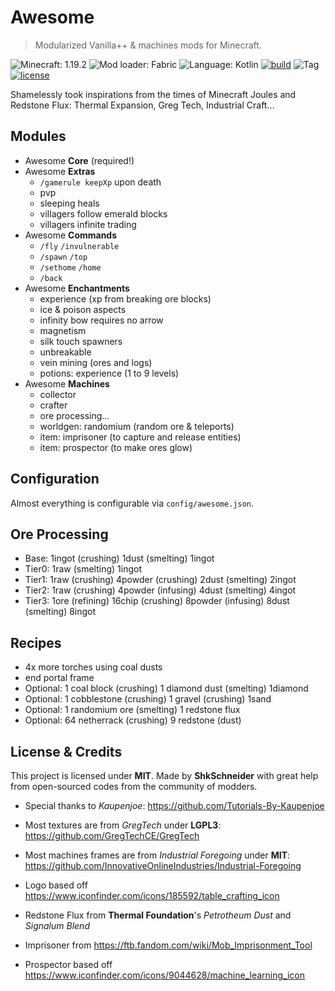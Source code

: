 # Awesome

> Modularized Vanilla++ & machines mods for Minecraft.

![Minecraft: 1.19.2](https://img.shields.io/badge/minecraft-1.19.2-637f40?style=for-the-badge)
![Mod loader: Fabric](https://img.shields.io/badge/modloader-fabric-926c4d?style=for-the-badge)
![Language: Kotlin](https://img.shields.io/badge/language-kotlin-a97bff?style=for-the-badge)
[![build](https://img.shields.io/github/workflow/status/shkschneider/mc_awesome/build?style=for-the-badge)](https://github.com/shkschneider/mc_awesome/actions/workflows/build.yml)
![Tag](https://img.shields.io/github/v/tag/shkschneider/mc_awesome?style=for-the-badge)
[![license](https://img.shields.io/github/license/shkschneider/mc_awesome?style=for-the-badge)](https://github.com/shkschneider/mc_awesome/LICENSE)

Shamelessly took inspirations from the times of Minecraft Joules and Redstone Flux: Thermal Expansion, Greg Tech, Industrial Craft...

## Modules

- Awesome **Core** (required!)
- Awesome **Extras**
  - `/gamerule keepXp` upon death
  - pvp
  - sleeping heals
  - villagers follow emerald blocks
  - villagers infinite trading
- Awesome **Commands**
  - `/fly` `/invulnerable`
  - `/spawn` `/top`
  - `/sethome` `/home`
  - `/back`
- Awesome **Enchantments**
  - experience (xp from breaking ore blocks)
  - ice & poison aspects
  - infinity bow requires no arrow
  - magnetism
  - silk touch spawners
  - unbreakable
  - vein mining (ores and logs)
  - potions: experience (1 to 9 levels)
- Awesome **Machines**
  - collector
  - crafter
  - ore processing...
  - worldgen: randomium (random ore & teleports)
  - item: imprisoner (to capture and release entities)
  - item: prospector (to make ores glow)

## Configuration

Almost everything is configurable via `config/awesome.json`.

## Ore Processing

- Base: 1ingot (crushing) 1dust (smelting) 1ingot
- Tier0: 1raw (smelting) 1ingot
- Tier1: 1raw (crushing) 4powder (crushing) 2dust (smelting) 2ingot
- Tier2: 1raw (crushing) 4powder (infusing) 4dust (smelting) 4ingot
- Tier3: 1ore (refining) 16chip (crushing) 8powder (infusing) 8dust (smelting) 8ingot

## Recipes

- 4x more torches using coal dusts
- end portal frame
- Optional: 1 coal block (crushing) 1 diamond dust (smelting) 1diamond
- Optional: 1 cobblestone (crushing) 1 gravel (crushing) 1sand
- Optional: 1 randomium ore (smelting) 1 redstone flux
- Optional: 64 netherrack (crushing) 9 redstone (dust)

## License & Credits

This project is licensed under **MIT**.
Made by **ShkSchneider** with great help from open-sourced codes from the community of modders.

- Special thanks to *Kaupenjoe*: https://github.com/Tutorials-By-Kaupenjoe
- Most textures are from *GregTech* under **LGPL3**: https://github.com/GregTechCE/GregTech
- Most machines frames are from *Industrial Foregoing* under **MIT**: https://github.com/InnovativeOnlineIndustries/Industrial-Foregoing

- Logo based off https://www.iconfinder.com/icons/185592/table_crafting_icon
- Redstone Flux from **Thermal Foundation**'s *Petrotheum Dust* and *Signalum Blend*
- Imprisoner from https://ftb.fandom.com/wiki/Mob_Imprisonment_Tool
- Prospector based off https://www.iconfinder.com/icons/9044628/machine_learning_icon
